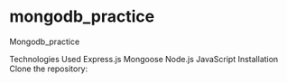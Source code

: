 # mongodb_practice

Mongodb_practice

Technologies Used
Express.js
Mongoose
Node.js
JavaScript
Installation
Clone the repository:

